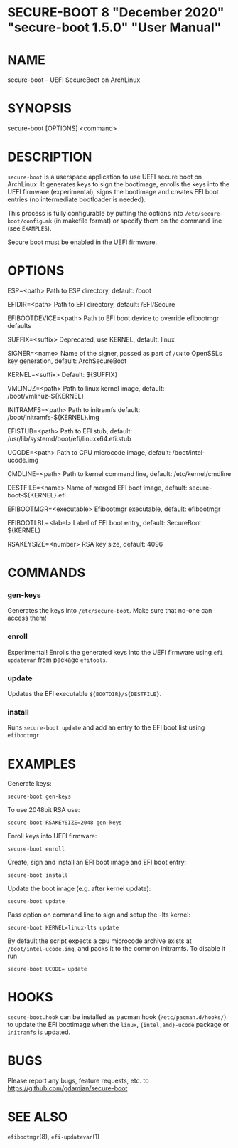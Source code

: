 SECURE-BOOT 8 "December 2020" "secure-boot 1.5.0" "User Manual"
==================================================

# NAME
  secure-boot - UEFI SecureBoot on ArchLinux

# SYNOPSIS
  secure-boot [OPTIONS] \<command\>

# DESCRIPTION
`secure-boot` is a userspace application to use UEFI secure boot on ArchLinux.
It generates keys to sign the bootimage, enrolls the keys into the UEFI
firmware (experimental), signs the bootimage and creates EFI boot entries (no
intermediate bootloader is needed).

This process is fully configurable by putting the options into
`/etc/secure-boot/config.mk` (in makefile format) or specify them on the
command line (see `EXAMPLES`).

Secure boot must be enabled in the UEFI firmware.

# OPTIONS
ESP=\<path\>
    Path to ESP directory, default: /boot

EFIDIR=\<path\>
    Path to EFI directory, default: /EFI/Secure

EFIBOOTDEVICE=\<path\>
    Path to EFI boot device to override efibootmgr defaults

SUFFIX=\<suffix\>
    Deprecated, use KERNEL, default: linux

SIGNER=\<name\>
    Name of the signer, passed as part of `/CN` to OpenSSLs key generation, default: ArchSecureBoot

KERNEL=\<suffix\>
    Default: ${SUFFIX}

VMLINUZ=\<path\>
    Path to linux kernel image, default: /boot/vmlinuz-${KERNEL}

INITRAMFS=\<path\>
    Path to initramfs default: /boot/initramfs-${KERNEL}.img

EFISTUB=\<path\>
    Path to EFI stub, default: /usr/lib/systemd/boot/efi/linuxx64.efi.stub

UCODE=\<path\>
    Path to CPU microcode image, default: /boot/intel-ucode.img

CMDLINE=\<path\>
    Path to kernel command line, default: /etc/kernel/cmdline

DESTFILE=\<name\>
    Name of merged EFI boot image, default: secure-boot-${KERNEL}.efi

EFIBOOTMGR=\<executable\>
    Efibootmgr executable, default: efibootmgr

EFIBOOTLBL=\<label\>
    Label of EFI boot entry, default: SecureBoot ${KERNEL}

RSAKEYSIZE=\<number\>
    RSA key size, default: 4096

# COMMANDS
###  gen-keys
Generates the keys into `/etc/secure-boot`. Make sure that no-one can access
them!

###  enroll
Experimental! Enrolls the generated keys into the UEFI firmware using
`efi-updatevar` from package `efitools`.

###  update
Updates the EFI executable `${BOOTDIR}/${DESTFILE}`.

###  install
Runs `secure-boot update` and add an entry to the EFI boot list using `efibootmgr`.

# EXAMPLES
Generate keys:

`secure-boot gen-keys`

To use 2048bit RSA use:

`secure-boot RSAKEYSIZE=2048 gen-keys`

Enroll keys into UEFI firmware:

`secure-boot enroll`

Create, sign and install an EFI boot image and EFI boot entry:

`secure-boot install`

Update the boot image (e.g. after kernel update):

`secure-boot update`

Pass option on command line to sign and setup the -lts kernel:

`secure-boot KERNEL=linux-lts update`

By default the script expects a cpu microcode archive exists at `/boot/intel-ucode.img`, and packs it to the common initramfs. To disable it run

`secure-boot UCODE= update`

# HOOKS
`secure-boot.hook` can be installed as pacman hook (`/etc/pacman.d/hooks/`) to
update the EFI bootimage when the `linux`, `{intel,amd}-ucode` package or `initramfs` is updated.

# BUGS
Please report any bugs, feature requests, etc. to https://github.com/gdamjan/secure-boot

# SEE ALSO
`efibootmgr`(8), `efi-updatevar`(1)

